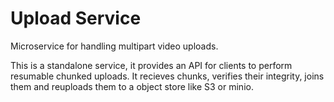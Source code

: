 # Upload Service

Microservice for handling multipart video uploads.

This is a standalone service, it provides an API for clients to perform resumable chunked uploads.
It recieves chunks, verifies their integrity, joins them and reuploads them to a object store like S3 or minio.
